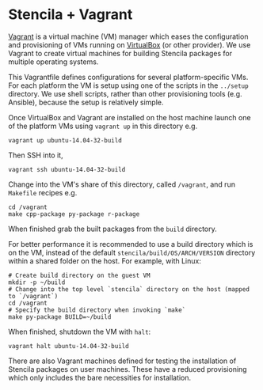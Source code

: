 # Stencila + Vagrant

[Vagrant](https://www.vagrantup.com/) is a virtual machine (VM) manager which eases the configuration and provisioning of VMs running on [VirtualBox](https://www.virtualbox.org/) (or other provider). We use Vagrant to create virtual machines for building Stencila packages for multiple operating systems. 

This Vagrantfile defines configurations for several platform-specific VMs. For each platform the VM is setup using one of the scripts in the `../setup` directory. We use shell scripts, rather than other provisioning tools (e.g. Ansible), because the setup is relatively simple.

Once VirtualBox and Vagrant are installed on the host machine launch one of the platform VMs using `vagrant up` in this directory e.g. 

    vagrant up ubuntu-14.04-32-build
 
Then SSH into it,
 
    vagrant ssh ubuntu-14.04-32-build
 
Change into the VM's share of this directory, called `/vagrant`, and run `Makefile` recipes e.g.
 
    cd /vagrant
    make cpp-package py-package r-package

When finished grab the built packages from the `build` directory.

For better performance it is recommended to use a build directory which is on the VM, instead of the default `stencila/build/OS/ARCH/VERSION` directory within a shared folder on the host. For example, with Linux:

    # Create build directory on the guest VM
    mkdir -p ~/build
    # Change into the top level `stencila` directory on the host (mapped to `/vagrant`)
    cd /vagrant
    # Specify the build directory when invoking `make`
    make py-package BUILD=~/build

When finished, shutdown the VM with `halt`:

    vagrant halt ubuntu-14.04-32-build

There are also Vagrant machines defined for testing the installation of Stencila packages on user machines. These have a reduced provisioning which only includes the bare necessities for installation.
